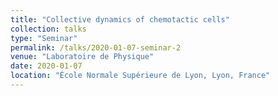 ```yaml
---
title: "Collective dynamics of chemotactic cells"
collection: talks
type: "Seminar"
permalink: /talks/2020-01-07-seminar-2
venue: "Laboratoire de Physique"
date: 2020-01-07
location: "École Normale Supérieure de Lyon, Lyon, France"
---
```

